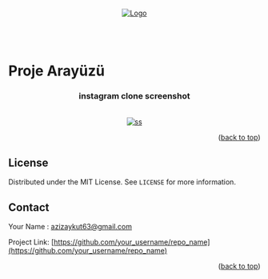 <div id="top"></div>



<br />
<div align="center">
  <a href="#">
    <img src="[img/Instagram-clone.gif](https://github.com/azizaykut/instagramclone/blob/main/instagramclone/img/Instagram-clone.gif)" alt="Logo">
  </a>

</div>
<br/>
<br/>
<br/>

# Proje Arayüzü

<h3 align="center"> instagram clone screenshot </h3>
<br/>


<div align="center">
  <a href="#">
    <img src="[img/ınstass.jpg](https://github.com/azizaykut/instagramclone/blob/main/instagramclone/img/%C4%B1nstass.jpg)" alt="ss" >
  </a>
</div>

<p align="right">(<a href="#top">back to top</a>)</p>


## License


Distributed under the MIT License. See `LICENSE` for more information.


## Contact

Your Name : azizaykut63@gmail.com

Project Link: [https://github.com/your_username/repo_name](https://github.com/your_username/repo_name)

<p align="right">(<a href="#top">back to top</a>)</p>





